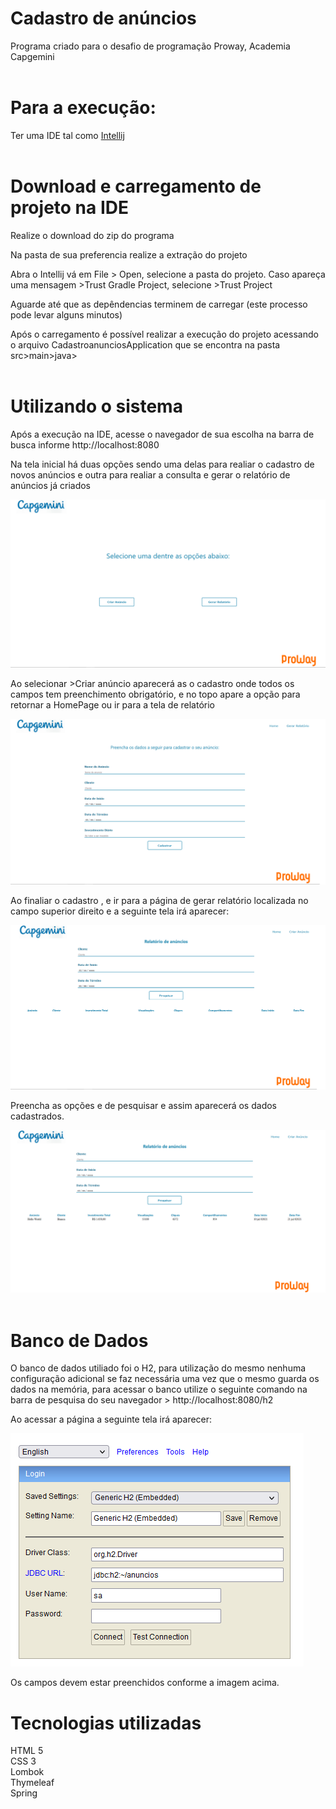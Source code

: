 # Cadastro de anúncios
Programa criado para o desafio de programação Proway, Academia Capgemini
<br>
<br>


<h1>Para a execução:</h1>

Ter uma IDE tal como [Intellij](https://www.jetbrains.com/pt-br/idea/)
<br>
<br>

  
<h1>Download e carregamento de projeto na IDE</h1>

Realize o download do zip do programa

Na pasta de sua preferencia realize a extração do projeto

Abra o Intellij vá em File > Open, selecione a pasta do projeto. Caso apareça uma mensagem >Trust Gradle Project, selecione >Trust Project

Aguarde até que as depêndencias terminem de carregar (este processo pode levar alguns minutos)

Após o carregamento é possível realizar a execução do projeto acessando o arquivo CadastroanunciosApplication que se encontra na pasta src>main>java>
<br>
<br>

<h1>Utilizando o sistema</h1>

Após a execução na IDE, acesse o navegador de sua escolha na barra de busca informe http://localhost:8080

Na tela inicial há duas opções sendo uma delas para realiar o cadastro de novos anúncios e outra para realiar a consulta e gerar o relatório de anúncios já criados

![Homepage](imagens/homepage.png)

Ao selecionar >Criar anúncio aparecerá as o cadastro onde todos os campos tem preenchimento obrigatório, e no topo apare a opção para retornar a HomePage ou ir para a tela de relatório

![Cadastro](imagens/cadastro.png)

Ao finaliar o cadastro , e ir para a página de gerar relatório localizada no campo superior direito e a seguinte tela irá aparecer:

![Relatório](imagens/relatorio.png)

Preencha as opções e de pesquisar e assim aparecerá os dados cadastrados.

![Relatório gerado](imagens/relatoriogerado.png)
<br>
<br>

<h1>Banco de Dados</h1>

O banco de dados utiliado foi o H2, para utilização do mesmo nenhuma configuração adicional se faz necessária uma vez que o mesmo guarda os dados na memória, para acessar o banco utilize o seguinte comando na barra de pesquisa do seu navegador > http://localhost:8080/h2

Ao acessar a página a seguinte tela irá aparecer:

![banco de dados](imagens/bancodedados.png)

Os campos devem estar preenchidos conforme a imagem acima.


<h1>Tecnologias utilizadas</h1>

<div>HTML 5</div>
<div>CSS 3</div>
<div>Lombok</div>
<div>Thymeleaf</div>
<div>Spring</div>







